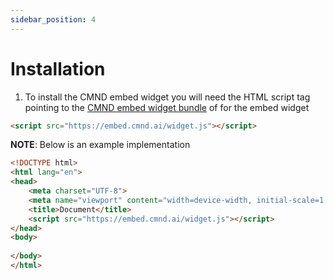```yaml
---
sidebar_position: 4
---
```


# Installation

1. To install the CMND embed widget you will need the HTML script tag pointing to the [CMND embed widget bundle](https://embed.cmnd.ai/widget.js) of for the embed widget

```HTML
<script src="https://embed.cmnd.ai/widget.js"></script>
```

**NOTE**: Below is an example implementation
```HTML
<!DOCTYPE html>
<html lang="en">
<head>
    <meta charset="UTF-8">
    <meta name="viewport" content="width=device-width, initial-scale=1.0">
    <title>Document</title>
    <script src="https://embed.cmnd.ai/widget.js"></script>
</head>
<body>
    
</body>
</html>
```
